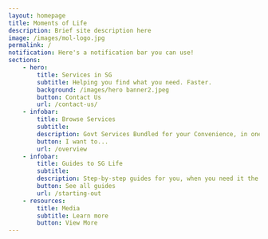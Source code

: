 ```yaml
---
layout: homepage
title: Moments of Life
description: Brief site description here
image: /images/mol-logo.jpg
permalink: /
notification: Here's a notification bar you can use!
sections:
    - hero:
        title: Services in SG
        subtitle: Helping you find what you need. Faster.
        background: /images/hero banner2.jpeg
        button: Contact Us
        url: /contact-us/
    - infobar:
        title: Browse Services 
        subtitle: 
        description: Govt Services Bundled for your Convenience, in one place
        button: I want to...
        url: /overview
    - infobar:
        title: Guides to SG Life
        subtitle:  
        description: Step-by-step guides for you, when you need it the most
        button: See all guides
        url: /starting-out
    - resources:
        title: Media
        subtitle: Learn more
        button: View More
---
```

